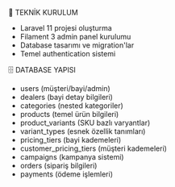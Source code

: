 🔧 TEKNİK KURULUM

- Laravel 11 projesi oluşturma
- Filament 3 admin panel kurulumu
- Database tasarımı ve migration'lar
- Temel authentication sistemi

🗄️ DATABASE YAPISI

- users (müşteri/bayi/admin)
- dealers (bayi detay bilgileri)
- categories (nested kategoriler)
- products (temel ürün bilgileri)
- product_variants (SKU bazlı varyantlar)
- variant_types (esnek özellik tanımları)
- pricing_tiers (bayi kademeleri)
- customer_pricing_tiers (müşteri kademeleri)
- campaigns (kampanya sistemi)
- orders (sipariş bilgileri)
- payments (ödeme işlemleri)